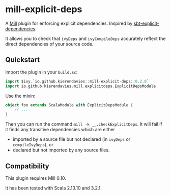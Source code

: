 # mill-explicit-deps

A [Mill](https://com-lihaoyi.github.io/mill) plugin for enforcing explicit dependencies. Inspired by [sbt-explicit-dependencies](https://github.com/cb372/sbt-explicit-dependencies).

It allows you to check that `ivyDeps` and `ivyCompileDeps` accurately reflect the direct dependencies of your source code.

## Quickstart

Import the plugin in your `build.sc`:
```scala
import $ivy.`io.github.kierendavies::mill-explicit-deps::0.2.0`
import io.github.kierendavies.mill.explicitdeps.ExplicitDepsModule
```

Use the mixin:
```scala
object foo extends ScalaModule with ExplicitDepsModule {
    // ...
}
```

Then you can run the command `mill -k __.checkExplicitDeps`.
It will fail if it finds any transitive dependencies which are either
- imported by a source file but not declared (in `ivyDeps` or `compileIvyDeps`), or
- declared but not imported by any source files.

## Compatibility

This plugin requires Mill 0.10.

It has been tested with Scala 2.13.10 and 3.2.1.
